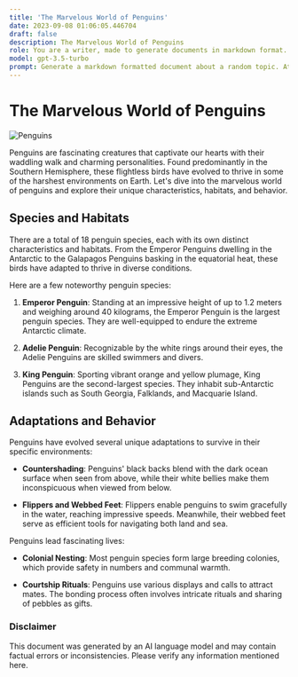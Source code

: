 ```yaml
---
title: 'The Marvelous World of Penguins'
date: 2023-09-08 01:06:05.446704
draft: false
description: The Marvelous World of Penguins
role: You are a writer, made to generate documents in markdown format. It is very important that all of the documents you generate are in valid markdown format.
model: gpt-3.5-turbo
prompt: Generate a markdown formatted document about a random topic. At the bottom, include a disclaimer explaining that the document was generated by you. The first line of the document should be the title. Make sure that the entire document is in proper markdown format, using a mix of various tags to make the document visually appealing.
---
```


# The Marvelous World of Penguins

![Penguins](https://images.unsplash.com/photo-1506373243845-6d7630f1a24e)

Penguins are fascinating creatures that captivate our hearts with their waddling walk and charming personalities. Found predominantly in the Southern Hemisphere, these flightless birds have evolved to thrive in some of the harshest environments on Earth. Let's dive into the marvelous world of penguins and explore their unique characteristics, habitats, and behavior.

## Species and Habitats

There are a total of 18 penguin species, each with its own distinct characteristics and habitats. From the Emperor Penguins dwelling in the Antarctic to the Galapagos Penguins basking in the equatorial heat, these birds have adapted to thrive in diverse conditions.

Here are a few noteworthy penguin species:

1. **Emperor Penguin**: Standing at an impressive height of up to 1.2 meters and weighing around 40 kilograms, the Emperor Penguin is the largest penguin species. They are well-equipped to endure the extreme Antarctic climate.

2. **Adelie Penguin**: Recognizable by the white rings around their eyes, the Adelie Penguins are skilled swimmers and divers.

3. **King Penguin**: Sporting vibrant orange and yellow plumage, King Penguins are the second-largest species. They inhabit sub-Antarctic islands such as South Georgia, Falklands, and Macquarie Island.

## Adaptations and Behavior

Penguins have evolved several unique adaptations to survive in their specific environments:

- **Countershading**: Penguins' black backs blend with the dark ocean surface when seen from above, while their white bellies make them inconspicuous when viewed from below.

- **Flippers and Webbed Feet**: Flippers enable penguins to swim gracefully in the water, reaching impressive speeds. Meanwhile, their webbed feet serve as efficient tools for navigating both land and sea.

Penguins lead fascinating lives:

- **Colonial Nesting**: Most penguin species form large breeding colonies, which provide safety in numbers and communal warmth.

- **Courtship Rituals**: Penguins use various displays and calls to attract mates. The bonding process often involves intricate rituals and sharing of pebbles as gifts.

### Disclaimer

This document was generated by an AI language model and may contain factual errors or inconsistencies. Please verify any information mentioned here.